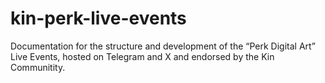 # kin-perk-live-events
Documentation for the structure and development of the “Perk Digital Art” Live Events, hosted on Telegram and X and endorsed by the Kin Communitity.
